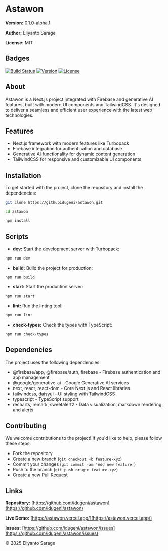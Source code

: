 # Astawon

**Version:** 0.1.0-alpha.1

**Author:** Eliyanto Sarage

**License:** MIT

## Badges

[![Build Status](https://img.shields.io/github/workflow/status/idugeni/astawon/CI?style=for-the-badge)](https://github.com/idugeni/astawon/actions) [![Version](https://img.shields.io/npm/v/astawon?style=for-the-badge)](https://www.npmjs.com/package/astawon) [![License](https://img.shields.io/github/license/idugeni/astawon?style=for-the-badge)](https://github.com/idugeni/astawon/blob/main/LICENSE)

## About

Astawon is a Next.js project integrated with Firebase and generative AI features, built with modern UI components and TailwindCSS. It's designed to deliver a seamless and efficient user experience with the latest web technologies.

## Features

*   Next.js framework with modern features like Turbopack
*   Firebase integration for authentication and database
*   Generative AI functionality for dynamic content generation
*   TailwindCSS for responsive and customizable UI components

## Installation

To get started with the project, clone the repository and install the dependencies:

```bash
git clone https://githubidugeni/astawon.git
```

```bash
cd astawon
```

```bash
npm install
```        

## Scripts

*   **dev:** Start the development server with Turbopack:
```bash
npm run dev
```
    
*   **build:** Build the project for production:

```bash
npm run build
```
    
*   **start:** Start the production server:

```bash
npm run start
```
    
*   **lint:** Run the linting tool:
```bash
npm run lint
```
    
*   **check-types:** Check the types with TypeScript:

```bash
npm run check-types
```
    

## Dependencies

The project uses the following dependencies:

*   @firebase/app, @firebase/auth, firebase - Firebase authentication and app management
*   @google/generative-ai - Google Generative AI services
*   next, react, react-dom - Core Next.js and React libraries
*   tailwindcss, daisyui - UI styling with TailwindCSS
*   typescript - TypeScript support
*   recharts, remark, sweetalert2 - Data visualization, markdown rendering, and alerts

## Contributing

We welcome contributions to the project! If you'd like to help, please follow these steps:

*   Fork the repository
*   Create a new branch (`git checkout -b feature-xyz`)
*   Commit your changes (`git commit -am 'Add new feature'`)
*   Push to the branch (`git push origin feature-xyz`)
*   Create a new Pull Request

## Links

**Repository:** [https://github.com/idugeni/astawon](https://github.com/idugeni/astawon)

**Live Demo:** [https://astawon.vercel.app/](https://astawon.vercel.app/)

**Issues:** [https://github.com/idugeni/astawon/issues](https://github.com/idugeni/astawon/issues)

© 2025 Eliyanto Sarage